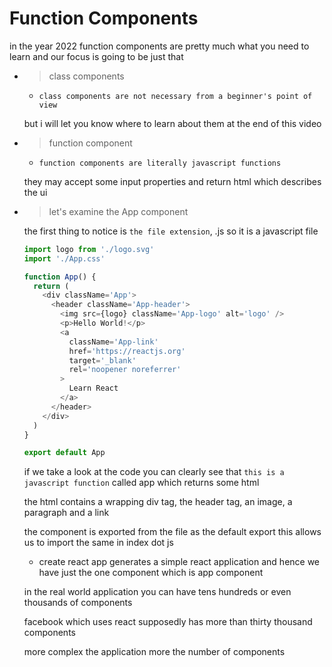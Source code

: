 # Function Components

in the year 2022 function components are pretty much what you need to learn and our focus is going to be just that

- > class components

  - `class components are not necessary from a beginner's point of view`

  but i will let you know where to learn about them at the end of this video

- > function component

  - `function components are literally javascript functions`

  they may accept some input properties and return html which describes the ui

- > let's examine the App component

  the first thing to notice is `the file extension`, .js
  so it is a javascript file

  ```js App.js
  import logo from './logo.svg'
  import './App.css'

  function App() {
    return (
      <div className='App'>
        <header className='App-header'>
          <img src={logo} className='App-logo' alt='logo' />
          <p>Hello World!</p>
          <a
            className='App-link'
            href='https://reactjs.org'
            target='_blank'
            rel='noopener noreferrer'
          >
            Learn React
          </a>
        </header>
      </div>
    )
  }

  export default App
  ```

  if we take a look at the code you can clearly see
  that `this is a javascript function` called app which returns some html

  the html contains a wrapping div tag, the header tag,
  an image, a paragraph and a link

  the component is exported from the file as the default export
  this allows us to import the same in index dot js

  - create react app generates a simple react application and hence we have just the one component which is app component

  in the real world application you can
  have tens hundreds or even thousands of components

  facebook which uses react supposedly has
  more than thirty thousand components

  more complex the application more the
  number of components
